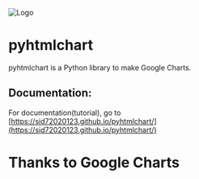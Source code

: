 ![Logo](https://sid72020123.github.io/pyhtmlchart/logo.svg) 
# pyhtmlchart
pyhtmlchart is a Python library to make Google Charts.
## Documentation:
For documentation(tutorial), go to [https://sid72020123.github.io/pyhtmlchart/](https://sid72020123.github.io/pyhtmlchart/)
# Thanks to Google Charts
